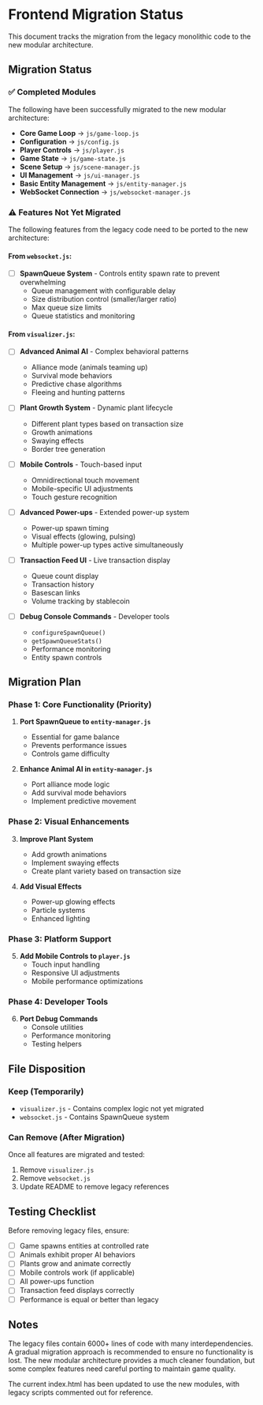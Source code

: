 # Frontend Migration Status

This document tracks the migration from the legacy monolithic code to the new modular architecture.

## Migration Status

### ✅ Completed Modules

The following have been successfully migrated to the new modular architecture:

- **Core Game Loop** → `js/game-loop.js`
- **Configuration** → `js/config.js`
- **Player Controls** → `js/player.js`
- **Game State** → `js/game-state.js`
- **Scene Setup** → `js/scene-manager.js`
- **UI Management** → `js/ui-manager.js`
- **Basic Entity Management** → `js/entity-manager.js`
- **WebSocket Connection** → `js/websocket-manager.js`

### ⚠️ Features Not Yet Migrated

The following features from the legacy code need to be ported to the new architecture:

#### From `websocket.js`:
- [ ] **SpawnQueue System** - Controls entity spawn rate to prevent overwhelming
  - Queue management with configurable delay
  - Size distribution control (smaller/larger ratio)
  - Max queue size limits
  - Queue statistics and monitoring

#### From `visualizer.js`:
- [ ] **Advanced Animal AI** - Complex behavioral patterns
  - Alliance mode (animals teaming up)
  - Survival mode behaviors
  - Predictive chase algorithms
  - Fleeing and hunting patterns
  
- [ ] **Plant Growth System** - Dynamic plant lifecycle
  - Different plant types based on transaction size
  - Growth animations
  - Swaying effects
  - Border tree generation
  
- [ ] **Mobile Controls** - Touch-based input
  - Omnidirectional touch movement
  - Mobile-specific UI adjustments
  - Touch gesture recognition
  
- [ ] **Advanced Power-ups** - Extended power-up system
  - Power-up spawn timing
  - Visual effects (glowing, pulsing)
  - Multiple power-up types active simultaneously
  
- [ ] **Transaction Feed UI** - Live transaction display
  - Queue count display
  - Transaction history
  - Basescan links
  - Volume tracking by stablecoin

- [ ] **Debug Console Commands** - Developer tools
  - `configureSpawnQueue()`
  - `getSpawnQueueStats()`
  - Performance monitoring
  - Entity spawn controls

## Migration Plan

### Phase 1: Core Functionality (Priority)
1. **Port SpawnQueue to `entity-manager.js`**
   - Essential for game balance
   - Prevents performance issues
   - Controls game difficulty

2. **Enhance Animal AI in `entity-manager.js`**
   - Port alliance mode logic
   - Add survival mode behaviors
   - Implement predictive movement

### Phase 2: Visual Enhancements
3. **Improve Plant System**
   - Add growth animations
   - Implement swaying effects
   - Create plant variety based on transaction size

4. **Add Visual Effects**
   - Power-up glowing effects
   - Particle systems
   - Enhanced lighting

### Phase 3: Platform Support
5. **Add Mobile Controls to `player.js`**
   - Touch input handling
   - Responsive UI adjustments
   - Mobile performance optimizations

### Phase 4: Developer Tools
6. **Port Debug Commands**
   - Console utilities
   - Performance monitoring
   - Testing helpers

## File Disposition

### Keep (Temporarily)
- `visualizer.js` - Contains complex logic not yet migrated
- `websocket.js` - Contains SpawnQueue system

### Can Remove (After Migration)
Once all features are migrated and tested:
1. Remove `visualizer.js`
2. Remove `websocket.js`
3. Update README to remove legacy references

## Testing Checklist

Before removing legacy files, ensure:
- [ ] Game spawns entities at controlled rate
- [ ] Animals exhibit proper AI behaviors
- [ ] Plants grow and animate correctly
- [ ] Mobile controls work (if applicable)
- [ ] All power-ups function
- [ ] Transaction feed displays correctly
- [ ] Performance is equal or better than legacy

## Notes

The legacy files contain 6000+ lines of code with many interdependencies. A gradual migration approach is recommended to ensure no functionality is lost. The new modular architecture provides a much cleaner foundation, but some complex features need careful porting to maintain game quality.

The current index.html has been updated to use the new modules, with legacy scripts commented out for reference.